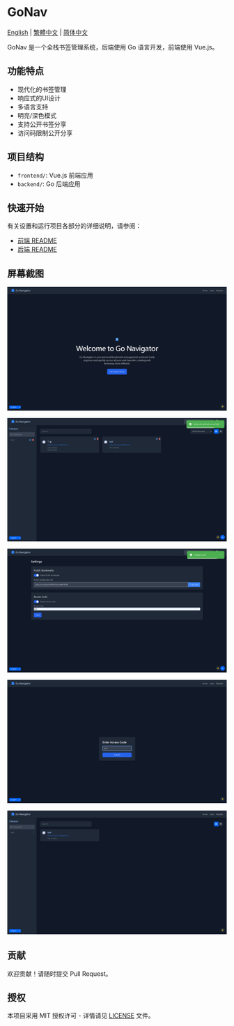 # GoNav

[English](README.md) | [繁體中文](README.zh-TW.md) | [简体中文](README.zh-CN.md)

GoNav 是一个全栈书签管理系统，后端使用 Go 语言开发，前端使用 Vue.js。

## 功能特点

- 现代化的书签管理
- 响应式的UI设计
- 多语言支持
- 明亮/深色模式
- 支持公开书签分享
- 访问码限制公开分享

## 项目结构

- `frontend/`: Vue.js 前端应用
- `backend/`: Go 后端应用

## 快速开始

有关设置和运行项目各部分的详细说明，请参阅：

- [前端 README](frontend/README.zh-CN.md)
- [后端 README](backend/README.zh-CN.md)

## 屏幕截图

![1728582115002](image/README/1728582115002.png)

![1728582237437](image/README/1728582237437.png)

![1728582267878](image/README/1728582267878.png)

![1728582337930](image/README/1728582337930.png)

![1728582361677](image/README/1728582361677.png)
## 贡献

欢迎贡献！请随时提交 Pull Request。

## 授权

本项目采用 MIT 授权许可 - 详情请见 [LICENSE](LICENSE) 文件。